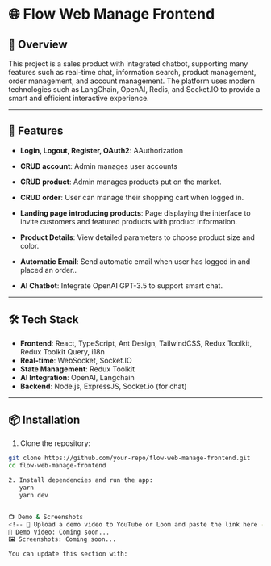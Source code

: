 # 🌐 Flow Web Manage Frontend

## 📘 Overview

This project is a sales product with integrated chatbot, supporting many features such as real-time chat, information search, product management, order management, and account management. The platform uses modern technologies such as LangChain, OpenAI, Redis, and Socket.IO to provide a smart and efficient interactive experience.

---

## 🚀 Features

- **Login, Logout, Register, OAuth2**: AAuthorization
- **CRUD account**: Admin manages user accounts
- **CRUD product**: Admin manages products put on the market.
- **CRUD order**: User can manage their shopping cart when logged in.
- **Landing page introducing products**: Page displaying the interface to invite customers and featured products with product information.
- **Product Details**: View detailed parameters to choose product size and color.

- **Automatic Email**: Send automatic email when user has logged in and placed an order..

- **AI Chatbot**: Integrate OpenAI GPT-3.5 to support smart chat.

---

## 🛠️ Tech Stack

- **Frontend**: React, TypeScript, Ant Design, TailwindCSS, Redux Toolkit, Redux Toolkit Query, i18n
- **Real-time**: WebSocket, Socket.IO
- **State Management**: Redux Toolkit
- **AI Integration**: OpenAI, Langchain
- **Backend**: Node.js, ExpressJS, Socket.io (for chat)

---

## 📦 Installation

1. Clone the repository:

```bash
git clone https://github.com/your-repo/flow-web-manage-frontend.git
cd flow-web-manage-frontend

2. Install dependencies and run the app:
   yarn
   yarn dev


📺 Demo & Screenshots
<!-- 🔹 Upload a demo video to YouTube or Loom and paste the link here -->
🎥 Demo Video: Coming soon...
🖼️ Screenshots: Coming soon...

You can update this section with:
```
